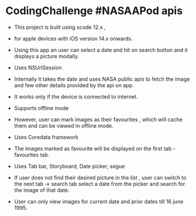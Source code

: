 # CodingChallenge #NASAAPod apis
- This project is built using xcode 12.x , 
- for apple devices with iOS version 14.x onwards.
- Using this app an user can select a date and hit on search button and it displays a picture modally.

- Uses NSUrlSession 
- Internally it takes the date and  uses NASA public apis to fetch the image and few other details provided by the api on app.
- It works only if the device is connected to internet.

- Supports offline mode
- However, user can mark images as their favourites , which will cache them and can be viewed in offline mode.

- Uses Coredata framework
- The images marked as favourite will be displayed on the first tab - favourites tab.

- Uses Tab bar, Storyboard, Date picker, segue
- If user does not find their desired picture in the list , user can switch to the next tab -> search tab 
select a date from the picker and search for the image of that date.
- User can only view images for current date and prior dates till 16 june 1995.
